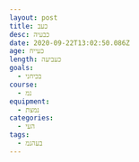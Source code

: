 ```yaml
---
layout: post
title: כעב
desc: כבעיה
date: 2020-09-22T13:02:50.086Z
age: כעייח
length: כעביעה
goals:
  - בכיחני
course:
  - נמ
equipment:
  - נמצת
categories:
  - העי
tags:
  - בעהנמ
---
```

